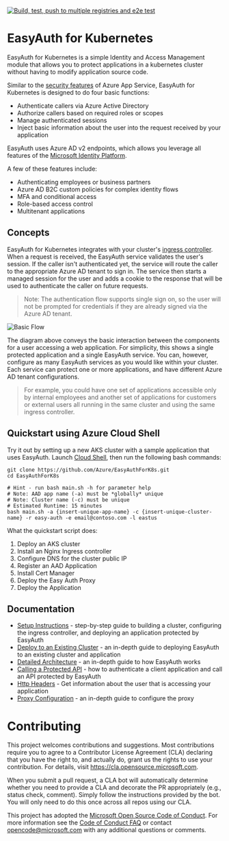 [![Build, test, push to multiple registries and e2e test](https://github.com/Azure/EasyAuthForK8s/actions/workflows/E2E.yml/badge.svg)](https://github.com/Azure/EasyAuthForK8s/actions/workflows/E2E.yml)

# EasyAuth for Kubernetes

EasyAuth for Kubernetes is a simple Identity and Access Management module that allows you to protect applications in a kubernetes cluster without having to modify application source code.

Similar to the [security features](https://docs.microsoft.com/en-us/azure/app-service/overview-authentication-authorization) of Azure App Service, EasyAuth for Kubernetes is designed to do four basic functions:
* Authenticate callers via Azure Active Directory
* Authorize callers based on required roles or scopes
* Manage authenticated sessions
* Inject basic information about the user into the request received by your application

EasyAuth uses Azure AD v2 endpoints, which allows you leverage all features of the [Microsoft Identity Platform](https://docs.microsoft.com/en-us/azure/active-directory/develop/v2-overview).

A few of these features include:
* Authenticating employees or business partners
* Azure AD B2C custom policies for complex identity flows
* MFA and conditional access
* Role-based access control
* Multitenant applications

## Concepts
EasyAuth for Kubernetes integrates with your cluster's [ingress controller](https://kubernetes.io/docs/concepts/services-networking/ingress-controllers/).  When a request is received, the EasyAuth service validates the user's session.  If the caller isn't authenticated yet, the service will route the caller to the appropriate Azure AD tenant to sign in.  The service then starts a managed session for the user and adds a cookie to the response that will be used to authenticate the caller on future requests.

> Note: The authentication flow supports single sign on, so the user will not be prompted for credentials if they are already signed via the Azure AD tenant.  

![Basic Flow](docs/media/basic-flow.jpg)

The diagram above conveys the basic interaction between the components for a user accessing a web application. For simplicity, this shows a single protected application and a single EasyAuth service.  You can, however, configure as many EasyAuth services as you would like within your cluster.  Each service can protect one or more applications, and have different Azure AD tenant configurations.   

> For example, you could have one set of applications accessible only by internal employees and another set of applications for customers or external users all running in the same cluster and using the same ingress controller.

## Quickstart using Azure Cloud Shell
Try it out by setting up a new AKS cluster with a sample application that uses EasyAuth.  Launch [Cloud Shell](https://shell.azure.com/bash), then run the following bash commands:
```
git clone https://github.com/Azure/EasyAuthForK8s.git
cd EasyAuthForK8s

# Hint - run bash main.sh -h for parameter help
# Note: AAD app name (-a) must be *globally* unique
# Note: Cluster name (-c) must be unique
# Estimated Runtime: 15 minutes
bash main.sh -a {insert-unique-app-name} -c {insert-unique-cluster-name} -r easy-auth -e email@contoso.com -l eastus
```
What the quickstart script does:
1) Deploy an AKS cluster
2) Install an Nginx Ingress controller
3) Configure DNS for the cluster public IP
4) Register an AAD Application
5) Install Cert Manager
6) Deploy the Easy Auth Proxy
7) Deploy the Application

## Documentation
* [Setup Instructions](docs/setup-instructions.md) - step-by-step guide to building a cluster, configuring the ingress controller, and deploying an application protected by EasyAuth
* [Deploy to an Existing Cluster](docs/deploy-to-existing-cluster.md) - an in-depth guide to deploying EasyAuth to an existing cluster and application
* [Detailed Architecture](docs/detailed-architecture.md) - an in-depth guide to how EasyAuth works
* [Calling a Protected API](docs/protecting-an-api.md) - how to authenticate a client application and call an API protected by EasyAuth
* [Http Headers](docs/headers.md) - Get information about the user that is accessing your application
* [Proxy Configuration](docs/configuration.md) - an in-depth guide to configure the proxy

# Contributing

This project welcomes contributions and suggestions.  Most contributions require you to agree to a
Contributor License Agreement (CLA) declaring that you have the right to, and actually do, grant us
the rights to use your contribution. For details, visit https://cla.opensource.microsoft.com.

When you submit a pull request, a CLA bot will automatically determine whether you need to provide
a CLA and decorate the PR appropriately (e.g., status check, comment). Simply follow the instructions
provided by the bot. You will only need to do this once across all repos using our CLA.

This project has adopted the [Microsoft Open Source Code of Conduct](https://opensource.microsoft.com/codeofconduct/).
For more information see the [Code of Conduct FAQ](https://opensource.microsoft.com/codeofconduct/faq/) or
contact [opencode@microsoft.com](mailto:opencode@microsoft.com) with any additional questions or comments.
